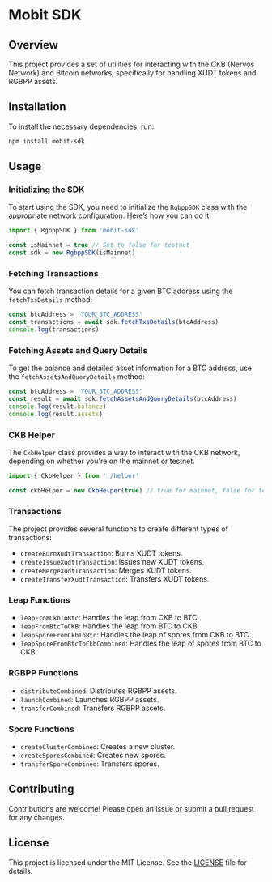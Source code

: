 # Mobit SDK

## Overview

This project provides a set of utilities for interacting with the CKB (Nervos
Network) and Bitcoin networks, specifically for handling XUDT tokens and RGBPP
assets.

## Installation

To install the necessary dependencies, run:

```bash
npm install mobit-sdk
```

## Usage

### Initializing the SDK

To start using the SDK, you need to initialize the `RgbppSDK` class with the appropriate network configuration. Here’s how you can do it:

```typescript
import { RgbppSDK } from 'mobit-sdk'

const isMainnet = true // Set to false for testnet
const sdk = new RgbppSDK(isMainnet)
```

### Fetching Transactions

You can fetch transaction details for a given BTC address using the `fetchTxsDetails` method:

```typescript
const btcAddress = 'YOUR_BTC_ADDRESS'
const transactions = await sdk.fetchTxsDetails(btcAddress)
console.log(transactions)
```

### Fetching Assets and Query Details

To get the balance and detailed asset information for a BTC address, use the `fetchAssetsAndQueryDetails` method:

```typescript
const btcAddress = 'YOUR_BTC_ADDRESS'
const result = await sdk.fetchAssetsAndQueryDetails(btcAddress)
console.log(result.balance)
console.log(result.assets)
```

### CKB Helper

The `CkbHelper` class provides a way to interact with the CKB network, depending on whether you're on the mainnet or testnet.

```typescript
import { CkbHelper } from './helper'

const ckbHelper = new CkbHelper(true) // true for mainnet, false for testnet
```

### Transactions

The project provides several functions to create different types of transactions:

- `createBurnXudtTransaction`: Burns XUDT tokens.
- `createIssueXudtTransaction`: Issues new XUDT tokens.
- `createMergeXudtTransaction`: Merges XUDT tokens.
- `createTransferXudtTransaction`: Transfers XUDT tokens.

### Leap Functions

- `leapFromCkbToBtc`: Handles the leap from CKB to BTC.
- `leapFromBtcToCKB`: Handles the leap from BTC to CKB.
- `leapSporeFromCkbToBtc`: Handles the leap of spores from CKB to BTC.
- `leapSporeFromBtcToCkbCombined`: Handles the leap of spores from BTC to CKB.

### RGBPP Functions

- `distributeCombined`: Distributes RGBPP assets.
- `launchCombined`: Launches RGBPP assets.
- `transferCombined`: Transfers RGBPP assets.

### Spore Functions

- `createClusterCombined`: Creates a new cluster.
- `createSporesCombined`: Creates new spores.
- `transferSporeCombined`: Transfers spores.

## Contributing

Contributions are welcome! Please open an issue or submit a pull request for any changes.

## License

This project is licensed under the MIT License. See the [LICENSE](LICENSE) file for details.
